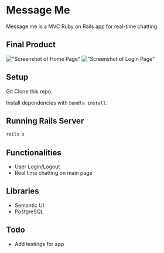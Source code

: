 # Message Me

Message me is a MVC Ruby on Rails app for real-time chatting.

## Final Product

!["Screenshot of Home Page"](https://github.com/wangxx1412/scheduler/blob/master/docs/Message_me.png?raw=true)
!["Screenshot of Login Page"](https://github.com/wangxx1412/scheduler/blob/master/docs/Message_me_login.png?raw=true)

## Setup

Git Clone this repo.

Install dependencies with `bundle install`.

## Running Rails Server

```sh
rails s
```

## Functionalities

- User Login/Logout
- Real time chatting on main page

## Libraries

- Semantic UI
- PostgreSQL

## Todo

- Add testings for app
